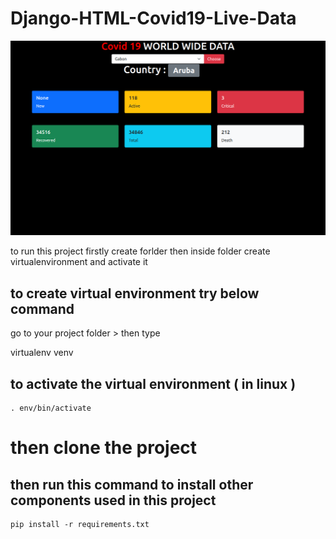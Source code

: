 # Django-HTML-Covid19-Live-Data

![Screenshot](Screenshots/screenshot.png)

to run this project firstly create forlder then inside folder create virtualenvironment and activate it

## to create virtual environment try below command

go to your project folder > then type

virtualenv venv

## to activate the virtual environment ( in linux )

```
. env/bin/activate
```

# then clone the project

## then run this command to install other components used in this project
```
pip install -r requirements.txt
```
